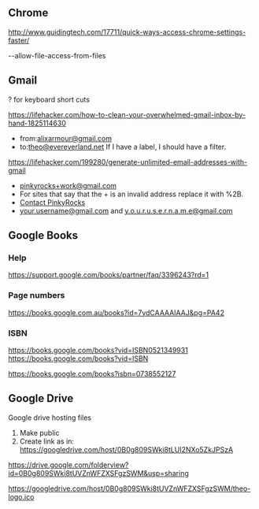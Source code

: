 
## Chrome

http://www.guidingtech.com/17711/quick-ways-access-chrome-settings-faster/

--allow-file-access-from-files


## Gmail

? for keyboard short cuts

https://lifehacker.com/how-to-clean-your-overwhelmed-gmail-inbox-by-hand-1825114630

* from:alixarmour@gmail.com
* to:theo@evereverland.net
If I have a label, I should have a filter.

https://lifehacker.com/199280/generate-unlimited-email-addresses-with-gmail

* pinkyrocks+work@gmail.com
* For sites that say that the + is an invalid address replace it with %2B.
* <a href="mailto:pinkyrocks%2Bwork@gmail.com">Contact PinkyRocks</a>
* your.username@gmail.com and y.o.u.r.u.s.e.r.n.a.m.e@gmail.com


## Google Books

### Help

https://support.google.com/books/partner/faq/3396243?rd=1

### Page numbers

https://books.google.com.au/books?id=7ydCAAAAIAAJ&pg=PA42

### ISBN

https://books.google.com/books?vid=ISBN0521349931
https://books.google.com/books?vid=ISBN

https://books.google.com/books?isbn=0738552127


## Google Drive
Google drive hosting files

1. Make public
2. Create link as in: https://googledrive.com/host/0B0g809SWki8tLUI2NXo5ZkJPSzA

https://drive.google.com/folderview?id=0B0g809SWki8tUVZnWFZXSFgzSWM&usp=sharing

https://googledrive.com/host/0B0g809SWki8tUVZnWFZXSFgzSWM/theo-logo.ico
